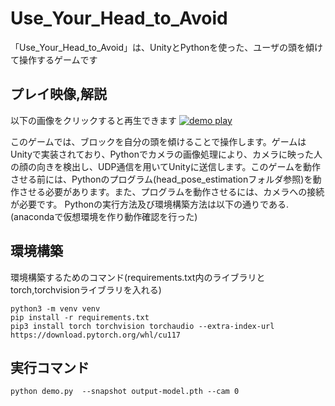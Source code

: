 # Use_Your_Head_to_Avoid
「Use_Your_Head_to_Avoid」は、UnityとPythonを使った、ユーザの頭を傾けて操作するゲームです
## プレイ映像,解説
以下の画像をクリックすると再生できます
[![demo play](https://user-images.githubusercontent.com/75000737/224215377-80f064d0-69e7-4271-899a-02a316a343a1.png)](https://www.youtube.com/watch?v=Fzx3UztZvfc)

このゲームでは、ブロックを自分の頭を傾けることで操作します。ゲームはUnityで実装されており、Pythonでカメラの画像処理により、カメラに映った人の顔の向きを検出し、UDP通信を用いてUnityに送信します。このゲームを動作させる前には、Pythonのプログラム(head_pose_estimationフォルダ参照)を動作させる必要があります。また、プログラムを動作させるには、カメラへの接続が必要です。
Pythonの実行方法及び環境構築方法は以下の通りである.(anacondaで仮想環境を作り動作確認を行った)

## 環境構築
環境構築するためのコマンド(requirements.txt内のライブラリとtorch,torchvisionライブラリを入れる)
```
python3 -m venv venv
pip install -r requirements.txt 
pip3 install torch torchvision torchaudio --extra-index-url https://download.pytorch.org/whl/cu117
```
## 実行コマンド
```
python demo.py  --snapshot output-model.pth --cam 0
```
